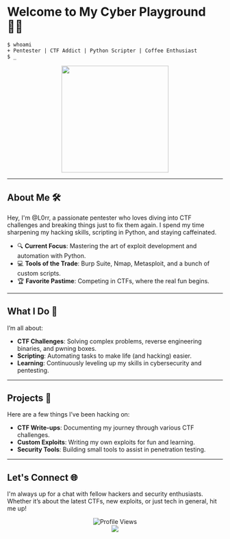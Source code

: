 
# Welcome to My Cyber Playground 🕵️‍♂️

```shell
$ whoami
+ Pentester | CTF Addict | Python Scripter | Coffee Enthusiast
$ _
```

<div align="center">
  <img src="https://media.giphy.com/media/QbumCX9HFFDQA/giphy.gif" width="250"/>
</div>

---

## About Me 🛠️

Hey, I'm @L0rr, a passionate pentester who loves diving into CTF challenges and breaking things just to fix them again. I spend my time sharpening my hacking skills, scripting in Python, and staying caffeinated.

- 🔍 **Current Focus**: Mastering the art of exploit development and automation with Python.
- 💻 **Tools of the Trade**: Burp Suite, Nmap, Metasploit, and a bunch of custom scripts.
- 🏆 **Favorite Pastime**: Competing in CTFs, where the real fun begins.

---

## What I Do 💼

I’m all about:

- **CTF Challenges**: Solving complex problems, reverse engineering binaries, and pwning boxes.
- **Scripting**: Automating tasks to make life (and hacking) easier.
- **Learning**: Continuously leveling up my skills in cybersecurity and pentesting.

---

## Projects 🚀

Here are a few things I’ve been hacking on:

- **CTF Write-ups**: Documenting my journey through various CTF challenges.
- **Custom Exploits**: Writing my own exploits for fun and learning.
- **Security Tools**: Building small tools to assist in penetration testing.

---

## Let's Connect 🌐

I'm always up for a chat with fellow hackers and security enthusiasts. Whether it’s about the latest CTFs, new exploits, or just tech in general, hit me up!

<div align="center">
  <img src="https://komarev.com/ghpvc/?username=N4sh-x&style=flat-square&color=brightgreen" alt="Profile Views"/>
  <br/>
  <a href="https://github.com/N4sh-x" target="_blank"><img src="https://img.shields.io/badge/GitHub-N4sh--x-blue?style=flat-square&logo=github"></a>
</div>
